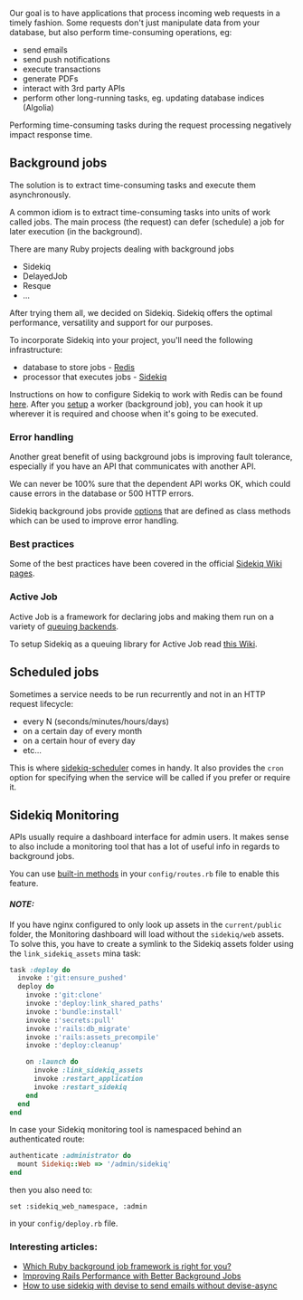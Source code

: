 Our goal is to have applications that process incoming web requests in a timely fashion.
Some requests don't just manipulate data from your database, but also perform time-consuming operations, eg:

- send emails
- send push notifications
- execute transactions
- generate PDFs
- interact with 3rd party APIs
- perform other long-running tasks, eg. updating database indices (Algolia)

Performing time-consuming tasks during the request processing negatively impact response time.

## Background jobs
The solution is to extract time-consuming tasks and execute them asynchronously.

A common idiom is to extract time-consuming tasks into units of work called jobs. The main process (the request) can defer (schedule) a job for later execution (in the background).

There are many Ruby projects dealing with background jobs
* Sidekiq
* DelayedJob
* Resque
* ...

After trying them all, we decided on Sidekiq. Sidekiq offers the optimal performance, versatility and support for our purposes.

To incorporate Sidekiq into your project, you'll need the following infrastructure:

- database to store jobs - [Redis](https://redis.io/)
- processor that executes jobs - [Sidekiq](https://github.com/mperham/sidekiq)

Instructions on how to configure Sidekiq to work with Redis can be found [here](https://github.com/mperham/sidekiq/wiki/Using-Redis).
After you [setup](https://github.com/mperham/sidekiq/wiki/Getting-Started) a worker (background job), you can hook it up wherever it is required and choose when it's going to be executed.

### Error handling
Another great benefit of using background jobs is improving fault tolerance, especially if you have an API that communicates with another API.

We can never be 100% sure that the dependent API works OK, which could cause errors in the database or 500 HTTP errors.

Sidekiq background jobs provide [options](https://github.com/mperham/sidekiq/wiki/Advanced-Options#workers) that are defined as class methods which can be used to improve error handling.

### Best practices
Some of the best practices have been covered in the official [Sidekiq Wiki pages](https://github.com/mperham/sidekiq/wiki/Best-Practices).

### Active Job
Active Job is a framework for declaring jobs and making them run on a variety of [queuing backends](https://guides.rubyonrails.org/active_job_basics.html#starting-the-backend).

To setup Sidekiq as a queuing library for Active Job read [this Wiki](https://github.com/mperham/sidekiq/wiki/Active-Job).

## Scheduled jobs
Sometimes a service needs to be run recurrently and not in an HTTP request lifecycle:

- every N (seconds/minutes/hours/days)
- on a certain day of every month
- on a certain hour of every day
- etc...

This is where [sidekiq-scheduler](https://github.com/moove-it/sidekiq-scheduler) comes in handy.
It also provides the `cron` option for specifying when the service will be called if you prefer or require it.

## Sidekiq Monitoring
APIs usually require a dashboard interface for admin users. It makes sense to also include a monitoring tool that has a lot of useful info in regards to background jobs.

You can use [built-in methods](https://github.com/mperham/sidekiq/wiki/Monitoring#devise) in your `config/routes.rb` file to enable this feature.
#### _NOTE:_
If you have nginx configured to only look up assets in the `current/public` folder, the Monitoring dashboard will load without the `sidekiq/web` assets. To solve this, you have to create a symlink to the Sidekiq assets folder using the `link_sidekiq_assets` mina task:

```ruby
task :deploy do
  invoke :'git:ensure_pushed'
  deploy do
    invoke :'git:clone'
    invoke :'deploy:link_shared_paths'
    invoke :'bundle:install'
    invoke :'secrets:pull'
    invoke :'rails:db_migrate'
    invoke :'rails:assets_precompile'
    invoke :'deploy:cleanup'

    on :launch do
      invoke :link_sidekiq_assets
      invoke :restart_application
      invoke :restart_sidekiq
    end
  end
end
```

In case your Sidekiq monitoring tool is namespaced behind an authenticated route:

```ruby
authenticate :administrator do
  mount Sidekiq::Web => '/admin/sidekiq'
end
```

then you also need to:

`set :sidekiq_web_namespace, :admin`

in your `config/deploy.rb` file.


### Interesting articles:
* [Which Ruby background job framework is right for you?](https://scoutapm.com/blog/which-ruby-background-job-framework-is-right-for-you)
* [Improving Rails Performance with Better Background Jobs](https://rollout.io/blog/improving-rails-performance-better-background-jobs/)
* [How to use sidekiq with devise to send emails without devise-async](https://stackoverflow.com/a/56265427/1339894)
